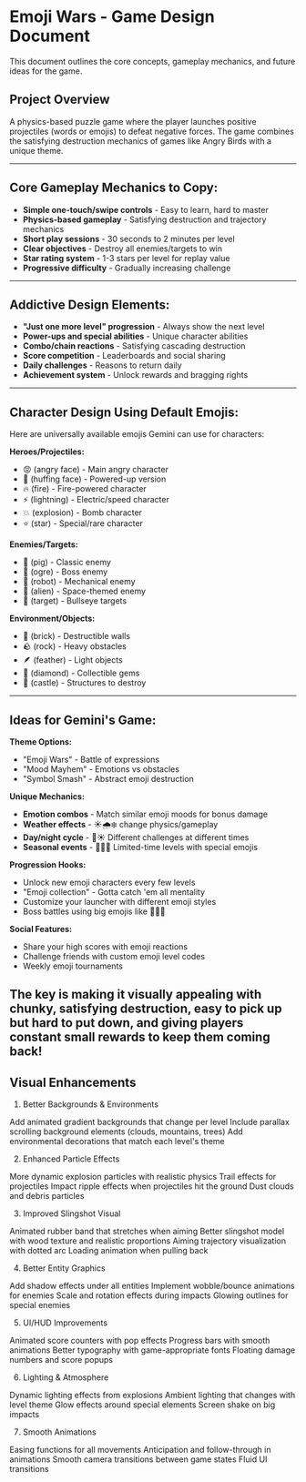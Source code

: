 #  Emoji Wars - Game Design Document

This document outlines the core concepts, gameplay mechanics, and future ideas for the game.

## Project Overview
A physics-based puzzle game where the player launches positive projectiles (words or emojis) to defeat negative forces. The game combines the satisfying destruction mechanics of games like Angry Birds with a unique theme.

---

## Core Gameplay Mechanics to Copy:
- **Simple one-touch/swipe controls** - Easy to learn, hard to master
- **Physics-based gameplay** - Satisfying destruction and trajectory mechanics
- **Short play sessions** - 30 seconds to 2 minutes per level
- **Clear objectives** - Destroy all enemies/targets to win
- **Star rating system** - 1-3 stars per level for replay value
- **Progressive difficulty** - Gradually increasing challenge

---

## Addictive Design Elements:
- **"Just one more level" progression** - Always show the next level
- **Power-ups and special abilities** - Unique character abilities
- **Combo/chain reactions** - Satisfying cascading destruction
- **Score competition** - Leaderboards and social sharing
- **Daily challenges** - Reasons to return daily
- **Achievement system** - Unlock rewards and bragging rights

---

## Character Design Using Default Emojis:
Here are universally available emojis Gemini can use for characters:

**Heroes/Projectiles:**
- 😡 (angry face) - Main angry character
- 😤 (huffing face) - Powered-up version  
- 🔥 (fire) - Fire-powered character
- ⚡ (lightning) - Electric/speed character
- 💥 (explosion) - Bomb character
- ⭐ (star) - Special/rare character

**Enemies/Targets:**
- 🐷 (pig) - Classic enemy
- 👹 (ogre) - Boss enemy
- 🤖 (robot) - Mechanical enemy
- 👾 (alien) - Space-themed enemy
- 🎯 (target) - Bullseye targets

**Environment/Objects:**
- 🧱 (brick) - Destructible walls
- 🪨 (rock) - Heavy obstacles  
- 🪶 (feather) - Light objects
- 💎 (diamond) - Collectible gems
- 🏰 (castle) - Structures to destroy

---

## Ideas for Gemini's Game:

**Theme Options:**
- "Emoji Wars" - Battle of expressions
- "Mood Mayhem" - Emotions vs obstacles
- "Symbol Smash" - Abstract emoji destruction

**Unique Mechanics:**
- **Emotion combos** - Match similar emoji moods for bonus damage
- **Weather effects** - ☀️🌧️❄️ change physics/gameplay
- **Day/night cycle** - 🌙☀️ Different challenges at different times
- **Seasonal events** - 🎃🎄🎆 Limited-time levels with special emojis

**Progression Hooks:**
- Unlock new emoji characters every few levels
- "Emoji collection" - Gotta catch 'em all mentality  
- Customize your launcher with different emoji styles
- Boss battles using big emojis like 🐉🦅🔱

**Social Features:**
- Share your high scores with emoji reactions
- Challenge friends with custom emoji level codes
- Weekly emoji tournaments

The key is making it **visually appealing with chunky, satisfying destruction**, **easy to pick up but hard to put down**, and giving players **constant small rewards** to keep them coming back!
---

## Visual Enhancements
1. Better Backgrounds & Environments

Add animated gradient backgrounds that change per level
Include parallax scrolling background elements (clouds, mountains, trees)
Add environmental decorations that match each level's theme

2. Enhanced Particle Effects

More dynamic explosion particles with realistic physics
Trail effects for projectiles
Impact ripple effects when projectiles hit the ground
Dust clouds and debris particles

3. Improved Slingshot Visual

Animated rubber band that stretches when aiming
Better slingshot model with wood texture and realistic proportions
Aiming trajectory visualization with dotted arc
Loading animation when pulling back

4. Better Entity Graphics

Add shadow effects under all entities
Implement wobble/bounce animations for enemies
Scale and rotation effects during impacts
Glowing outlines for special enemies

5. UI/HUD Improvements

Animated score counters with pop effects
Progress bars with smooth animations
Better typography with game-appropriate fonts
Floating damage numbers and score popups

6. Lighting & Atmosphere

Dynamic lighting effects from explosions
Ambient lighting that changes with level theme
Glow effects around special elements
Screen shake on big impacts

7. Smooth Animations

Easing functions for all movements
Anticipation and follow-through in animations
Smooth camera transitions between game states
Fluid UI transitions

